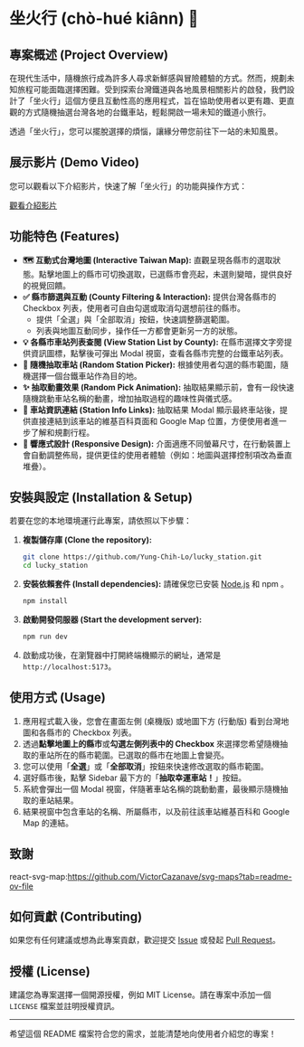 # 坐火行 (chò-hué kiânn) 🚆

## 專案概述 (Project Overview)

在現代生活中，隨機旅行成為許多人尋求新鮮感與冒險體驗的方式。然而，規劃未知旅程可能面臨選擇困難。受到探索台灣鐵道與各地風景相關影片的啟發，我們設計了「坐火行」這個方便且互動性高的應用程式，旨在協助使用者以更有趣、更直觀的方式隨機抽選台灣各地的台鐵車站，輕鬆開啟一場未知的鐵道小旅行。

透過「坐火行」，您可以擺脫選擇的煩惱，讓緣分帶您前往下一站的未知風景。

## 展示影片 (Demo Video)

您可以觀看以下介紹影片，快速了解「坐火行」的功能與操作方式：

[觀看介紹影片](intro.mp4) 

## 功能特色 (Features)

-   **🗺️ 互動式台灣地圖 (Interactive Taiwan Map):**
    直觀呈現各縣市的選取狀態。點擊地圖上的縣市可切換選取，已選縣市會亮起，未選則變暗，提供良好的視覺回饋。
-   **✅ 縣市篩選與互動 (County Filtering & Interaction):**
    提供台灣各縣市的 Checkbox 列表，使用者可自由勾選或取消勾選想前往的縣市。
    -   提供「全選」與「全部取消」按鈕，快速調整篩選範圍。
    -   列表與地圖互動同步，操作任一方都會更新另一方的狀態。
-   **💡 各縣市車站列表查閱 (View Station List by County):**
    在縣市選擇文字旁提供資訊圖標，點擊後可彈出 Modal 視窗，查看各縣市完整的台鐵車站列表。
-   **🎯 隨機抽取車站 (Random Station Picker):**
    根據使用者勾選的縣市範圍，隨機選擇一個台鐵車站作為目的地。
-   **✨ 抽取動畫效果 (Random Pick Animation):**
    抽取結果顯示前，會有一段快速隨機跳動車站名稱的動畫，增加抽取過程的趣味性與儀式感。
-   **📍 車站資訊連結 (Station Info Links):**
    抽取結果 Modal 顯示最終車站後，提供直接連結到該車站的維基百科頁面和 Google Map 位置，方便使用者進一步了解和規劃行程。
-   **📱 響應式設計 (Responsive Design):**
    介面適應不同螢幕尺寸，在行動裝置上會自動調整佈局，提供更佳的使用者體驗（例如：地圖與選擇控制項改為垂直堆疊）。

## 安裝與設定 (Installation & Setup)

若要在您的本地環境運行此專案，請依照以下步驟：

1.  **複製儲存庫 (Clone the repository):**
    ```bash
    git clone https://github.com/Yung-Chih-Lo/lucky_station.git
    cd lucky_station
    ```
2.  **安裝依賴套件 (Install dependencies):**
    請確保您已安裝 [Node.js](https://nodejs.org/) 和 npm 。
    ```bash
    npm install
    ```
3.  **啟動開發伺服器 (Start the development server):**
    ```bash
    npm run dev
    ```
4.  啟動成功後，在瀏覽器中打開終端機顯示的網址，通常是 `http://localhost:5173`。

## 使用方式 (Usage)

1.  應用程式載入後，您會在畫面左側 (桌機版) 或地圖下方 (行動版) 看到台灣地圖和各縣市的 Checkbox 列表。
2.  透過**點擊地圖上的縣市**或**勾選左側列表中的 Checkbox** 來選擇您希望隨機抽取的車站所在的縣市範圍。已選取的縣市在地圖上會變亮。
3.  您可以使用「**全選**」或「**全部取消**」按鈕來快速修改選取的縣市範圍。
4.  選好縣市後，點擊 Sidebar 最下方的「**抽取幸運車站！**」按鈕。
5.  系統會彈出一個 Modal 視窗，伴隨著車站名稱的跳動動畫，最後顯示隨機抽取的車站結果。
6.  結果視窗中包含車站的名稱、所屬縣市，以及前往該車站維基百科和 Google Map 的連結。

## 致謝 

react-svg-map:https://github.com/VictorCazanave/svg-maps?tab=readme-ov-file

## 如何貢獻 (Contributing)

如果您有任何建議或想為此專案貢獻，歡迎提交 [Issue](https://github.com/Yung-Chih-Lo/lucky_station/issues) 或發起 [Pull Request](https://github.com/Yung-Chih-Lo/lucky_station/pulls)。

## 授權 (License)

建議您為專案選擇一個開源授權，例如 MIT License。請在專案中添加一個 `LICENSE` 檔案並註明授權資訊。

---

希望這個 README 檔案符合您的需求，並能清楚地向使用者介紹您的專案！
